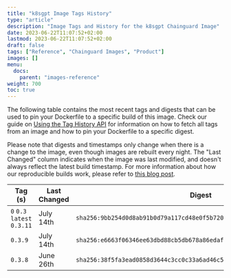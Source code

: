 ```yaml
---
title: "k8sgpt Image Tags History"
type: "article"
description: "Image Tags and History for the k8sgpt Chainguard Image"
date: 2023-06-22T11:07:52+02:00
lastmod: 2023-06-22T11:07:52+02:00
draft: false
tags: ["Reference", "Chainguard Images", "Product"]
images: []
menu:
  docs:
    parent: "images-reference"
weight: 700
toc: true
---
```


The following table contains the most recent tags and digests that can be used to pin your Dockerfile to a specific build of this image. Check our guide on [Using the Tag History API](/chainguard/chainguard-images/using-the-tag-history-api/) for information on how to fetch all tags from an image and how to pin your Dockerfile to a specific digest.

Please note that digests and timestamps only change when there is a change to the image, even though images are rebuilt every night. The "Last Changed" column indicates when the image was last modified, and doesn't always reflect the latest build timestamp. For more information about how our reproducible builds work, please refer to [this blog post](https://www.chainguard.dev/unchained/reproducing-chainguards-reproducible-image-builds).

| Tag (s)                      | Last Changed | Digest                                                                    |
|------------------------------|--------------|---------------------------------------------------------------------------|
|  `0` `0.3` `latest` `0.3.11` | July 14th    | `sha256:9bb254d0d8ab91b0d79a117cd48e0f5b7201f05a82353671be52aa97a676b672` |
|  `0.3.9`                     | July 14th    | `sha256:e6663f06346ee63dbd88cb5db678a86edafc9ccf069f08e87443670c97eafaf6` |
|  `0.3.8`                     | June 26th    | `sha256:38f5fa3ead0858d3644c3cc0c33a6ad46c5164fa0d6b5c6d967668387dc95a2a` |

